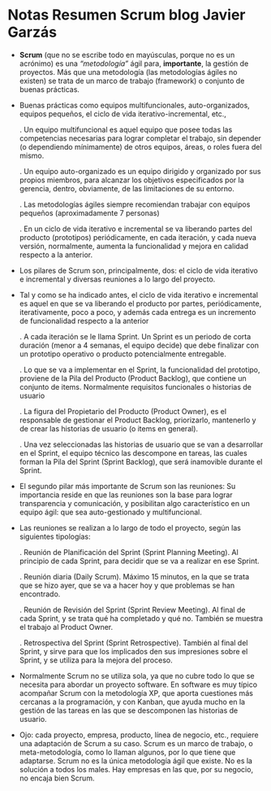 
Notas Resumen Scrum blog Javier Garzás
======================================

* **Scrum** (que no se escribe todo en mayúsculas, porque no es un acrónimo) es una *“metodología”* ágil para, **importante**, la gestión de proyectos. Más que una metodología (las metodologías ágiles no existen) se trata de un marco de trabajo (framework) o conjunto de buenas prácticas.

* Buenas prácticas como equipos multifuncionales, auto-organizados, equipos pequeños, el ciclo de vida iterativo-incremental, etc.,

	. Un equipo multifuncional es aquel equipo que posee todas las competencias necesarias para lograr completar el trabajo, sin depender (o dependiendo mínimamente) de otros equipos, áreas, o roles fuera del mismo.
	
	. Un equipo auto-organizado es un equipo dirigido y organizado por sus propios miembros, para alcanzar los objetivos especificados por la gerencia, dentro, obviamente, de las limitaciones de su entorno. 
	
	. Las metodologías ágiles siempre recomiendan trabajar con equipos pequeños (aproximadamente 7 personas)
	
	. En un ciclo de vida iterativo e incremental se va liberando partes del producto (prototipos) periódicamente, en cada iteración, y cada nueva versión, normalmente, aumenta la funcionalidad y mejora en calidad respecto a la anterior.
	
* Los pilares de Scrum son, principalmente, dos: el ciclo de vida iterativo e incremental y diversas reuniones a lo largo del proyecto.

* Tal y como se ha indicado antes, el ciclo de vida iterativo e incremental es aquel en que se va liberando el producto por partes, periódicamente, iterativamente, poco a poco, y además cada entrega es un incremento de funcionalidad respecto a la anterior

	.  A cada iteración se le llama Sprint. Un Sprint es un periodo de corta duración (menor a 4 semanas, el equipo decide) que debe finalizar con un prototipo operativo o producto potencialmente entregable.
	
	. Lo que se va a implementar en el Sprint, la funcionalidad del prototipo, proviene de la Pila del Producto (Product Backlog), que contiene un conjunto de items. Normalmente requisitos funcionales o historias de usuario
	
	. La figura del Propietario del Producto (Product Owner), es el responsable de gestionar el Product Backlog, priorizarlo, mantenerlo y de crear las historias de usuario (o items en general).
	
	. Una vez seleccionadas las historias de usuario que se van a desarrollar en el Sprint, el equipo técnico las descompone  en tareas, las cuales forman la Pila del Sprint (Sprint Backlog), que será inamovible durante el Sprint.
	
* El segundo pilar más importante de Scrum son las reuniones: Su importancia reside en que las reuniones son la base para lograr transparencia y comunicación, y posibilitan algo característico en un equipo ágil: que sea auto-gestionado y multifuncional. 

* Las reuniones se realizan a lo largo de todo el proyecto, según las siguientes tipologías:

	. Reunión de Planificación del Sprint (Sprint Planning Meeting). Al principio de cada Sprint, para decidir que se va a realizar en ese Sprint.
	
	. Reunión diaria (Daily Scrum). Máximo 15 minutos, en la que se trata que se hizo ayer, que se va a hacer hoy y que problemas se han encontrado.
	
	. Reunión de Revisión del Sprint (Sprint Review Meeting). Al final de cada Sprint, y se trata qué ha completado y qué no. También se muestra el trabajo al Product Owner.
	
	. Retrospectiva del Sprint (Sprint Retrospective). También al final del Sprint, y sirve para que los implicados den sus impresiones sobre el Sprint, y se utiliza para la mejora del proceso.
	
* Normalmente Scrum no se utiliza sola, ya que no cubre todo lo que se necesita para abordar un proyecto software. En software es muy típico acompañar Scrum con la metodología XP, que aporta cuestiones más cercanas a la programación, y con Kanban, que ayuda mucho en la gestión de las tareas en las que se descomponen las historias de usuario.
	
* Ojo: cada proyecto, empresa, producto, línea de negocio, etc., requiere una adaptación de Scrum a su caso. Scrum es un marco de trabajo, o meta-metodología, como lo llaman algunos, por lo que tiene que adaptarse. Scrum no es la única metodología ágil que existe. No es la solución a todos los males. Hay empresas en las que, por su negocio, no encaja bien Scrum.
